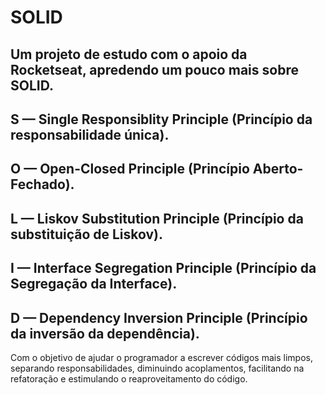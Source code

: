# SOLID
## Um projeto de estudo com o apoio da Rocketseat, apredendo um pouco mais sobre SOLID.
## S — Single Responsiblity Principle (Princípio da responsabilidade única).
## O — Open-Closed Principle (Princípio Aberto-Fechado).
## L — Liskov Substitution Principle (Princípio da substituição de Liskov).
## I — Interface Segregation Principle (Princípio da Segregação da Interface).
## D — Dependency Inversion Principle (Princípio da inversão da dependência).

Com o objetivo de ajudar o programador a escrever códigos mais limpos, separando responsabilidades, diminuindo acoplamentos, facilitando na refatoração e estimulando o reaproveitamento do código.
